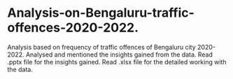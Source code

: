 # Analysis-on-Bengaluru-traffic-offences-2020-2022. 
Analysis based on frequency of traffic offences of Bengaluru city 2020-2022. 
Analysed and mentioned the insights gained from the data. 
Read .pptx file for the insights gained. 
Read .xlsx file for the detailed working with the data. 
